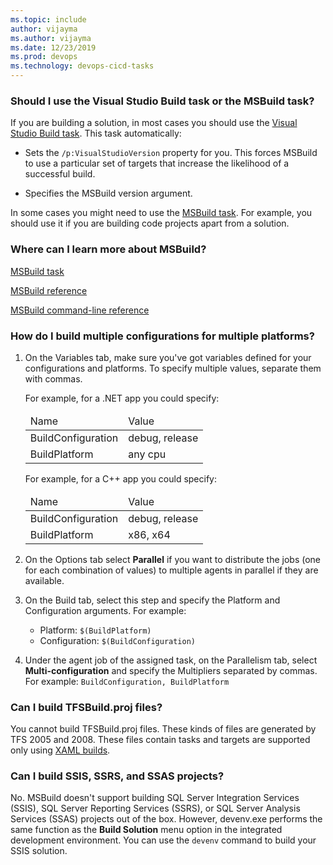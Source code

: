 ```yaml
---
ms.topic: include
author: vijayma
ms.author: vijayma
ms.date: 12/23/2019
ms.prod: devops
ms.technology: devops-cicd-tasks
---
```


### Should I use the Visual Studio Build task or the MSBuild task?

If you are building a solution, in most cases you should use the [Visual Studio Build task](/azure/devops/pipelines/tasks/reference/vsbuild-v1). This task automatically:

* Sets the `/p:VisualStudioVersion` property for you. This forces MSBuild to use a particular set of targets that increase the likelihood of a successful build.

* Specifies the MSBuild version argument.

In some cases you might need to use the [MSBuild task](/azure/devops/pipelines/tasks/reference/msbuild-v1). For example, you should use it if you are building code projects apart from a solution.

### Where can I learn more about MSBuild?

[MSBuild task](/azure/devops/pipelines/tasks/reference/msbuild-v1)

[MSBuild reference](/visualstudio/msbuild/msbuild)

[MSBuild command-line reference](/visualstudio/msbuild/msbuild-command-line-reference)

<a name="multiconfiguration"></a>
### How do I build multiple configurations for multiple platforms?

<ol>
<li><p>
On the Variables tab, make sure you&#39;ve got variables defined for your configurations and platforms. To specify multiple values, separate them with commas.
</p>
<p>For example, for a .NET app you could specify:</p>
<table>
<thead>
<tr>
<td>Name</td>
<td>Value</td>
</tr>
</thead>
<tr>
<td>BuildConfiguration</td>
<td>debug, release</td>
</tr>
<tr>
<td>BuildPlatform</td>
<td>any cpu</td>
</tr>
</table>

<p>For example, for a C++ app you could specify:</p>
<table>
<thead>
<tr>
<td>Name</td>
<td>Value</td>
</tr>
</thead>
<tr>
<td>BuildConfiguration</td>
<td>debug, release</td>
</tr>
<tr>
<td>BuildPlatform</td>
<td>x86, x64</td>
</tr>
</table>
</li>
<li><p>On the Options tab select <strong>Parallel</strong> if you want to distribute the jobs (one for each combination of values) to multiple agents in parallel if they are available.</p>
</li>
<li><p>On the Build tab, select this step and specify the Platform and Configuration arguments. For example:</p>
<ul>
<li>Platform: <code>$(BuildPlatform)</code></li>
<li>Configuration: <code>$(BuildConfiguration)</code></li>
</ul>
</li>
<li><p>Under the agent job of the assigned task, on the Parallelism tab, select <strong>Multi-configuration</strong> and specify the Multipliers separated by commas. For example: <code>BuildConfiguration, BuildPlatform</code></p>
</li>
</ol>

### Can I build TFSBuild.proj files?

You cannot build TFSBuild.proj files. These kinds of files are generated by TFS 2005 and 2008.  These files contain tasks and targets are supported only using [XAML builds](/previous-versions/visualstudio/visual-studio-2013/ms181709(v=vs.120)).

### Can I build SSIS, SSRS, and SSAS projects?

No. MSBuild doesn't support building SQL Server Integration Services (SSIS), SQL Server Reporting Services (SSRS), or SQL Server Analysis Services (SSAS) projects out of the box. However, devenv.exe performs the same function as the **Build Solution** menu option in the integrated development environment. You can use the `devenv` command to build your SSIS solution.
